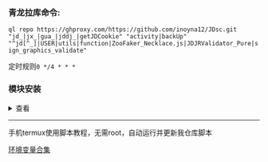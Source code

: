 ### 青龙拉库命令:

`ql repo https://ghproxy.com/https://github.com/inoyna12/JDsc.git "jd_|jx_|gua_|jddj_|getJDCookie" "activity|backUp" "^jd[^_]|USER|utils|function|ZooFaker_Necklace.js|JDJRValidator_Pure|sign_graphics_validate"`

定时规则`0 */4 * * *`

### 模块安装
<details>
<summary>查看</summary>
一、青龙运行python脚本缺少requests模块，请按以下方式安装：

1、进入青龙容器：
   
docker exec -it qinglong /bin/sh

2、安装requests模块

pip3 install requests

3、安装完成，退出容器
   
exit

二、青龙安装nodejs模块方法：

1、进入青龙容器：
   
docker exec -it qinglong /bin/sh
   
2、进入/ql/scripts目录
   
cd scripts
 
4、安装png-js模块
  
npm install -g png-js

安装jsdom模块

npm install -g jsdom

   
5、安装完成，退出容器
   
exit
</details>

___

手机termux使用脚本教程，无需root，自动运行并更新我仓库脚本

[环境变量合集](/backUp/githubAction.md)
